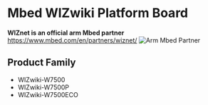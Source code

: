 # Mbed WIZwiki Platform Board
**WIZnet is an official arm Mbed partner**
https://www.mbed.com/en/partners/wiznet/
![Arm Mbed Partner](https://raw.githubusercontent.com/Wiznet/Hardware-Files-of-WIZnet/master/03_mbed_WIZwiki_Platform/Pictures/arm_mbed_partner.png)

## Product Family

- WIZwiki-W7500
- WIZwiki-W7500P
- WIZwiki-W7500ECO